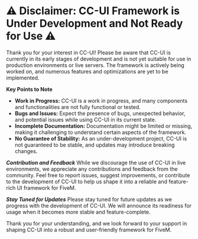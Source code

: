 # ⚠️ Disclaimer: CC-UI Framework is Under Development and Not Ready for Use ⚠️

Thank you for your interest in CC-UI! Please be aware that CC-UI is currently in its early stages of development and is not yet suitable for use in production environments or live servers. The framework is actively being worked on, and numerous features and optimizations are yet to be implemented.

**Key Points to Note**

- **Work in Progress:** CC-UI is a work in progress, and many components and functionalities are not fully functional or tested.
- **Bugs and Issues:** Expect the presence of bugs, unexpected behavior, and potential issues while using CC-UI in its current state.
- **Incomplete Documentation:** Documentation might be limited or missing, making it challenging to understand certain aspects of the framework.
- **No Guarantee of Stability:** As an under-development project, CC-UI is not guaranteed to be stable, and updates may introduce breaking changes.

***Contribution and Feedback***
While we discourage the use of CC-UI in live environments, we appreciate any contributions and feedback from the community. Feel free to report issues, suggest improvements, or contribute to the development of CC-UI to help us shape it into a reliable and feature-rich UI framework for FiveM.

***Stay Tuned for Updates***
Please stay tuned for future updates as we progress with the development of CC-UI. We will announce its readiness for usage when it becomes more stable and feature-complete.

Thank you for your understanding, and we look forward to your support in shaping CC-UI into a robust and user-friendly framework for FiveM.

